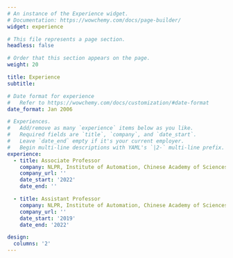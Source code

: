 ```yaml
---
# An instance of the Experience widget.
# Documentation: https://wowchemy.com/docs/page-builder/
widget: experience

# This file represents a page section.
headless: false

# Order that this section appears on the page.
weight: 20

title: Experience
subtitle:

# Date format for experience
#   Refer to https://wowchemy.com/docs/customization/#date-format
date_format: Jan 2006

# Experiences.
#   Add/remove as many `experience` items below as you like.
#   Required fields are `title`, `company`, and `date_start`.
#   Leave `date_end` empty if it's your current employer.
#   Begin multi-line descriptions with YAML's `|2-` multi-line prefix.
experience:
  - title: Associate Professor
    company: NLPR, Institute of Automation, Chinese Academy of Sciences
    company_url: ''
    date_start: '2022'
    date_end: ''

  - title: Assistant Professor
    company: NLPR, Institute of Automation, Chinese Academy of Sciences
    company_url: ''
    date_start: '2019'
    date_end: '2022'

design:
  columns: '2'
---
```

